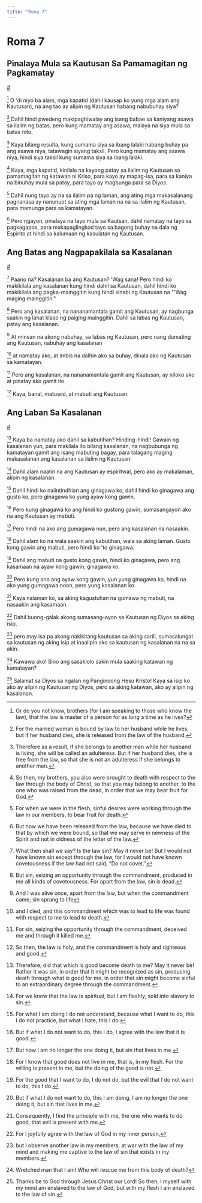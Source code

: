 ```yaml
---
title: "Roma 7"
---
```


# Roma 7

## Pinalaya Mula sa Kautusan Sa Pamamagitan ng Pagkamatay
[#](# "Released from the Law through Death")

[^1] O 'di niyo ba alam, mga kapatid (dahil kausap ko yung mga alam ang Kautusan), na ang tao ay alipin ng Kautusan habang nabubuhay siya?

[^1]: Or do you not know, brothers (for I am speaking to those who know the law), that the law is master of a person for as long a time as he lives?

[^2] Dahil hindi pwedeng makipaghiwalay ang isang babae sa kaniyang asawa sa ilalim ng batas, pero kung mamatay ang asawa, malaya na siya mula sa batas nito.

[^2]: For the married woman is bound by law to her husband while he lives, but if her husband dies, she is released from the law of the husband.

[^3] Kaya bilang resulta, kung sumama siya sa ibang lalaki habang buhay pa ang asawa niya, tatawagin siyang taksil. Pero kung mamatay ang asawa niya, hindi siya taksil kung sumama siya sa ibang lalaki.

[^3]: Therefore as a result, if she belongs to another man while her husband is living, she will be called an adulteress. But if her husband dies, she is free from the law, so that she is not an adulteress if she belongs to another man.

[^4] Kaya, mga kapatid, kinilala na kayong patay sa ilalim ng Kautusan sa pamamagitan ng katawan ni Kriso, para kayo ay mapag-isa, para sa kaniya na binuhay mula sa patay, para tayo ay magbunga para sa Diyos.

[^4]: So then, my brothers, you also were brought to death with respect to the law through the body of Christ, so that you may belong to another, to the one who was raised from the dead, in order that we may bear fruit for God.

[^5] Dahil nung tayo ay na sa ilalim pa ng laman, ang ating mga makasalanang pagnanasa ay nanunuot sa ating mga laman na na sa ilalim ng Kautusan, para mamunga para sa kamatayan.

[^5]: For when we were in the flesh, sinful desires were working through the law in our members, to bear fruit for death.

[^6] Pero ngayon, pinalaya na tayo mula sa Kautsan, dahil namatay na tayo sa pagkagapos, para makapaglingkod tayo sa bagong buhay na dala ng Espirito at hindi sa kalumaan ng kasulatan ng Kautusan.

[^6]: But now we have been released from the law, because we have died to that by which we were bound, so that we may serve in newness of the Spirit and not in oldness of the letter of the law.

## Ang Batas ang Nagpapakilala sa Kasalanan
[#](# "Knowledge of Sin Comes through the Law")

[^7] Paano na? Kasalanan ba ang Kautusan? 'Wag sana! Pero hindi ko makikilala ang kasalanan kung hindi dahil sa Kautusan, dahil hindi ko makikilala ang pagka-mainggitin kung hindi sinabi ng Kautusan na "'Wag maging mainggitin."

[^7]: What then shall we say? Is the law sin? May it never be! But I would not have known sin except through the law, for I would not have known covetousness if the law had not said, “Do not covet.”

[^8] Pero ang kasalanan, na nananamantala gamit ang Kautusan, ay nagbunga saakin ng lahat klase ng paiging mainggitin. Dahil sa labas ng Kautusan, patay ang kasalanan.

[^8]: But sin, seizing an opportunity through the commandment, produced in me all kinds of covetousness. For apart from the law, sin is dead.

[^9] At minsan na akong nabuhay, sa labas ng Kautusan, pero nang dumating ang Kautusan, nabuhay ang kasalanan

[^9]: And I was alive once, apart from the law, but when the commandment came, sin sprang to life

[^10] at namatay ako, at imbis na dalhin ako sa buhay, dinala ako ng Kautusan sa kamatayan.

[^10]: and I died, and this commandment which was to lead to life was found with respect to me to lead to death.

[^11] Pero ang kasalanan, na nananamantala gamit ang Kautusan, ay niloko ako at pinatay ako gamit ito.

[^11]: For sin, seizing the opportunity through the commandment, deceived me and through it killed me.

[^12] Kaya, banal, matuwid, at mabuti ang Kautusan.

[^12]: So then, the law is holy, and the commandment is holy and righteous and good.

## Ang Laban Sa Kasalanan
[#](# "Internal Conflict with Sin")

[^13] Kaya ba namatay ako dahil sa kabutihan? Hinding-hindi! Gawain ng kasalanan yun, para makilala ito bilang kasalanan, na nagbubunga ng kamatayan gamit ang isang mabuting bagay, para talagang maging makasalanan ang kasalanan sa ilalim ng Kautusan.

[^13]: Therefore, did that which is good become death to me? May it never be! Rather it was sin, in order that it might be recognized as sin, producing death through what is good for me, in order that sin might become sinful to an extraordinary degree through the commandment.

[^14] Dahil alam naatin na ang Kautusan ay espiritwal, pero ako ay makalaman, alipin ng kasalanan.

[^14]: For we know that the law is spiritual, but I am fleshly, sold into slavery to sin.

[^15] Dahil hindi ko naiintindhian ang ginagawa ko, dahil hindi ko ginagawa ang gusto ko, pero ginagawa ko yung ayaw kong gawin.

[^15]: For what I am doing I do not understand, because what I want to do, this I do not practice, but what I hate, this I do.

[^16] Pero kung ginagawa ko ang hindi ko gustong gawin, sumasangayon ako na ang Kautusan ay mabuti.

[^16]: But if what I do not want to do, this I do, I agree with the law that it is good.

[^17] Pero hindi na ako ang gumagawa nun, pero ang kasalanan na nasaakin.

[^17]: But now I am no longer the one doing it, but sin that lives in me.

[^18] Dahil alam ko na wala saakin ang kabutihan, wala sa aking laman. Gusto kong gawin ang mabuti, pero hindi ko 'to ginagawa.

[^18]: For I know that good does not live in me, that is, in my flesh. For the willing is present in me, but the doing of the good is not.

[^19] Dahil ang mabuti na gusto kong gawin, hindi ko ginagawa, pero ang kasamaan na ayaw kong gawin, ginagawa ko.

[^19]: For the good that I want to do, I do not do, but the evil that I do not want to do, this I do.

[^20] Pero kung ano ang ayaw kong gawin, yun yung ginagawa ko, hindi na ako yung gumagawa noon, pero yung kasalanan ko.

[^20]: But if what I do not want to do, this I am doing, I am no longer the one doing it, but sin that lives in me.

[^21] Kaya nalaman ko, sa aking kagustuhan na gumawa ng mabuti, na nasaakin ang kasamaan.

[^21]: Consequently, I find the principle with me, the one who wants to do good, that evil is present with me.

[^22] Dahil buong-galak akong sumasang-ayon sa Kautusan ng Diyos sa aking isip,

[^22]: For I joyfully agree with the law of God in my inner person,

[^23] pero may isa pa akong nakikitang kautusan sa aking sarili, sumasalungat sa kautusan ng aking isip at inaalipin ako sa kautusan ng kasalanan na na sa akin.

[^23]: but I observe another law in my members, at war with the law of my mind and making me captive to the law of sin that exists in my members.

[^24] Kawawa ako! Sino ang sasaklolo sakin mula saaking katawan ng kamatayan?

[^24]: Wretched man that I am! Who will rescue me from this body of death?

[^25] Salamat sa Diyos sa ngalan ng Panginoong Hesu Kristo! Kaya sa isip ko ako ay alipin ng Kautusan ng Diyos, pero sa aking katawan, ako ay alipin ng kasalanan.

[^25]: Thanks be to God through Jesus Christ our Lord! So then, I myself with my mind am enslaved to the law of God, but with my flesh I am enslaved to the law of sin.
